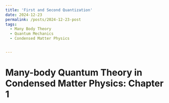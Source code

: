 ```yaml
---
title: 'First and Second Quantization'
date: 2024-12-23
permalink: /posts/2024-12-23-post
tags:
  - Many Body Theory
  - Quantum Mechanics
  - Condensed Matter Physics


---
```




Many-body Quantum Theory in Condensed Matter Physics: Chapter 1
=====

